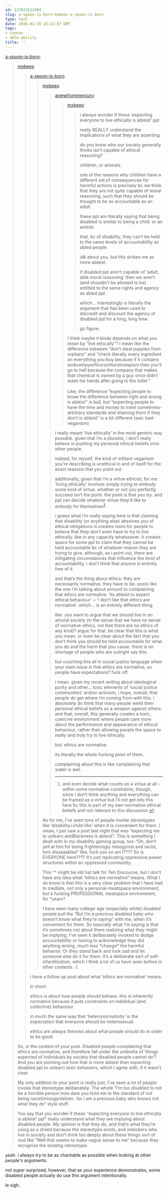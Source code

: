 ```yaml
---
id: 137623121494
slug: a-spoon-is-born-mxbees-a-spoon-is-born
type: text
date: 2016-01-19 15:22:57 GMT
tags:
- convos
- able ability
title: ''
---
```

<p><a class="tumblr_blog" href="http://a-spoon-is-born.tumblr.com/post/137620971383">a-spoon-is-born</a>:</p>
<blockquote>
<p><a class="tumblr_blog" href="http://mxbees.tumblr.com/post/137620089174">mxbees</a>:</p>
<blockquote>
<p><a class="tumblr_blog" href="http://a-spoon-is-born.tumblr.com/post/137619858673">a-spoon-is-born</a>:</p>
<blockquote>
<p><a class="tumblr_blog" href="http://mxbees.tumblr.com/post/137618360569">mxbees</a>:</p>
<blockquote>
<p><a class="tumblr_blog" href="http://aviewfrommercury.tumblr.com/post/137617326453">aviewfrommercury</a>:</p>
<blockquote>
<p><a class="tumblr_blog" href="http://mxbees.tumblr.com/post/137616117329">mxbees</a>:</p>
<blockquote>
<p>i always wonder if these ‘expecting everyone to live ethically is ableist’ ppl</p>

<p>really REALLY understand the implications of what they are asserting</p>

<p>do you know who our society generally thinks isn’t capable of ethical reasoning?</p>

<p>children. or animals.</p>

<p>one of the reasons why children have a different set of consequences for harmful actions is precisely bc we think that they are not quite capable of moral reasoning, such that they should be thought to be as accountable as an adult.</p>

<p>these ppl are literally saying that being disabled is similar to being a child. or an animal.</p>

<p>that, bc of disability, they can’t be held to the same levels of accountability as abled people.</p>

<p>idk about you, but this strikes me as more ableist.</p>

<p>if disabled ppl aren’t capable of ‘adult, able moral reasoning’ then we aren’t (and shouldn’t be allowed to be) entitled to the same rights and agency as abled ppl.</p>

<p>which… interestingly is literally the argument that has been used to discredit and discount the agency of disabled ppl for a long, long time.</p>

<p>go figure.</p>
</blockquote>
<p>I think maybe it kinda depends on what you mean by “live ethically”? I mean like the difference between “don’t steal puppies from orphans” and “check literally every ingredient on everything you buy because if it contains sodiumhpyerflourochlorotrumpium then you’ll go to hell because the company that makes that chemical is owned by a guy once didn’t wash his hands after going to the toilet.”<br><br>Like, the difference “expecting people to know the difference between right and wrong is ableist” is bull, but “expecting people to have the time and money to meet sometimes-arbitrary standards and shaming them if they don’t is ableist” is a bit different (see: bad-veganism)</p>
</blockquote>
<p><p>i really meant ‘live ethically’ in the most generic way possible. given that i’m a pluralist, i don’t really believe in pushing my personal ethical beliefs onto other people.</p>

<p>indeed, for myself, the kind of militant veganism you’re describing is unethical in and of itself for the exact reasons that you point out.</p>

<p>additionally, given that i’m a virtue ethicist, for me ‘living ethically’ involves simply <em>trying</em> to embody some kind of virtue. whether or not you perfectly succeed isn’t the point. the point is that you <em>try</em>. and ppl can decide whatever virtue they’d like to embody for themselves<sup id="fnref:p137618360569-virtue"><a href="#fn:p137618360569-virtue" rel="footnote">1</a></sup>.</p>

<p>i guess what i’m really saying here is that claiming that disability (or anything else) absolves you of ethical obligations is creates room for people to believe that they don’t even have to <em>try</em> to live ethically. like in any capacity whatsoever. it creates space for some ppl to claim that they cannot be held accountable bc of whatever reason they are trying to give. although, as i point out, there are mitigating circumstances that influence the level of accountability, i don’t think that anyone is entirely free of it.</p>

<p>and that’s the thing about ethics: they are necessarily normative. they have to be. posts like the one i’m talking about amount to complaining that ethics are normative. ‘its ableist to expect ethical behaviour’ = ‘i don’t like that ethics are normative’. which… is an entirely different thing.</p>

<p>like. you want to argue that we should live in an amoral society (in the sense that we have no sense of normative ethics, not that there are no ethics of any kind)? argue for that. be clear that this is what you mean. or even be clear about the fact that you don’t think you should be held accountable for what you do and the harm that you cause. there is no shortage of people who are outright say this.</p>

<p>but couching this all in social justice language when your main issue is that ethics are normative, so people have expectations? fuck off.</p>

<p>i mean. given my recent writing about ideological purity and other… toxic elements of ‘social justice communities’ and/or activism, i hope, overall, that people do get where i’m coming from with this. i absolutely do think that many people wield their personal ethical beliefs as a weapon against others. and that, overall, this generally creates a toxic, coercive environment where people care more about the performance and appearance of ethical behaviour, rather than allowing people the space to really and truly try to live ethically.</p>

<p>but. ethics are normative.</p>

<p>its literally the whole fucking point of them.</p>

<p>complaining about this is like complaining that water is wet.</p>

<div class="footnotes">
<hr><ol><li id="fn:p137618360569-virtue">
<p>and even decide what counts as a virtue at all – within some normative constraints, though, since i don’t think anything and everything can be framed as a virtue but i’ll not get into this here bc this is part of my own normative ethical beliefs and not relevant to this discussion <a href="#fnref:p137618360569-virtue" rev="footnote">↩</a></p>
</li>

</ol></div></p>
</blockquote>
<p>As for me, I’ve seen tons of people invoke stereotypes like ‘disability=child-like’ when it is convenient for them. I mean, I just saw a post last night that was “expecting me to unlearn antiBlackness is ableist”. This is something I dealt with in my disability gaming group, too-”Oh, don’t yell at him for being frighteningly misogynist and racist, he’s disaaaabled” like, fuck you so am I???? So is EVERYONE here???? It’s just replicating oppressive power structures within an oppressed community.</p>

<p>This ^^ might be old hat talk for Teh Discourse, but I don’t have any idea what “ethics are normative” means. What I do know is that this is a very clear problem that I have had to mediate, not only a personal-meatspace environment, but a fucking PROFESSIONAL meatspace environment, for *years*. <br></p>

<p>I have seen many college-age (especially white) disabled people pull the “But I’m a precious disabled baby who doesn’t know what they’re saying” with me, when it’s convenient for them. So basically what I’m saying is that it’s sometimes not about them realizing what they might be <i>implying</i>, I’ve seen it deliberately invoked to dodge accountability or having to acknowledge they did anything wrong, much less *change* the harmful behavior. Or they stand back and look sad and let someone else do it for them. It’s a deliberate sort of self-infantilization, which I think a lot of us have seen before in other contexts. :|<br></p>
</blockquote>
<p>i have a follow up post about what ‘ethics are normative’ means.</p>

<p>in short:</p>

<p>ethics is about how people <em>should</em> behave. this is inherently normative because it puts constraints on indididual (and collective) behaviour.</p>

<p>in much the same way that 'heteronormativity’ is the expectation that everyone <em>should</em> be heterosexual.</p>

<p>ethics are always theories about what people should do in order to be good.</p>
</blockquote>
<p>So, in the context of your post. Disabled people complaining that ethics are normative, and therefore fall under the umbrella of ‘things expected of individuals by society that disabled people cannot do’? And you are pointing out how that is more ableist than expecting disabled ppl to unlearn toxic behaviors, which I agree with, if it wasn’t clear.<br></p>

<p>My only addition to your point is really just, I’ve seen a lot of people invoke that stereotype deliberately. The whole “I’m too disabled to not be a horrible person how dare you hold me to the standard of not being racist/misogynist/etc. for I am a precious baby who knows not what they do” style stuff.</p>

<p>You say that you wonder if these ‘‘expecting everyone to live ethically is ableist’ ppl“ really understand what they are implying about disabled people. My opinion is that they do, and that’s what they’re using as a shield because the stereotype exists, and onlookers who live in society and don’t think too deeply about these things sort of nod like “Well that seems to make vague sense to me” because they recognize the existing stereotype. <br></p>
</blockquote>

yeah. i always try to be as charitable as possible when looking at other people's arguments.

not super surprised, however, that as your experience demonstrates, some disabled people actually do use this argument intentionally. 

le sigh.